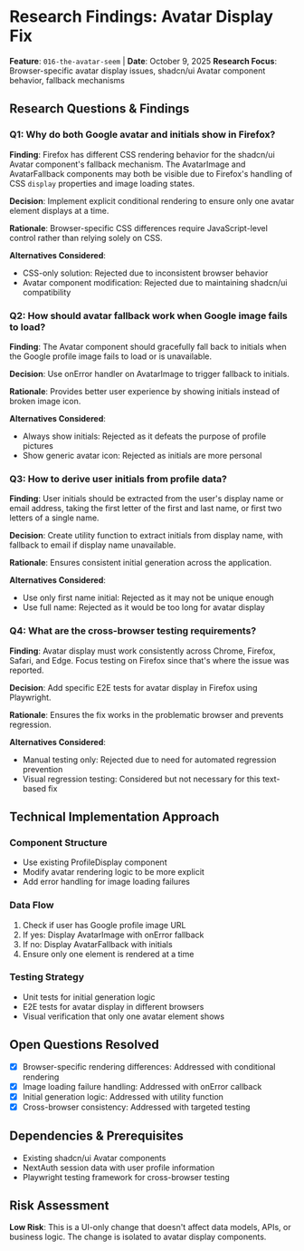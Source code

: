 # Research Findings: Avatar Display Fix

**Feature**: `016-the-avatar-seem` | **Date**: October 9, 2025
**Research Focus**: Browser-specific avatar display issues, shadcn/ui Avatar component behavior, fallback mechanisms

## Research Questions & Findings

### Q1: Why do both Google avatar and initials show in Firefox?
**Finding**: Firefox has different CSS rendering behavior for the shadcn/ui Avatar component's fallback mechanism. The AvatarImage and AvatarFallback components may both be visible due to Firefox's handling of CSS `display` properties and image loading states.

**Decision**: Implement explicit conditional rendering to ensure only one avatar element displays at a time.

**Rationale**: Browser-specific CSS differences require JavaScript-level control rather than relying solely on CSS.

**Alternatives Considered**:
- CSS-only solution: Rejected due to inconsistent browser behavior
- Avatar component modification: Rejected due to maintaining shadcn/ui compatibility

### Q2: How should avatar fallback work when Google image fails to load?
**Finding**: The Avatar component should gracefully fall back to initials when the Google profile image fails to load or is unavailable.

**Decision**: Use onError handler on AvatarImage to trigger fallback to initials.

**Rationale**: Provides better user experience by showing initials instead of broken image icon.

**Alternatives Considered**:
- Always show initials: Rejected as it defeats the purpose of profile pictures
- Show generic avatar icon: Rejected as initials are more personal

### Q3: How to derive user initials from profile data?
**Finding**: User initials should be extracted from the user's display name or email address, taking the first letter of the first and last name, or first two letters of a single name.

**Decision**: Create utility function to extract initials from display name, with fallback to email if display name unavailable.

**Rationale**: Ensures consistent initial generation across the application.

**Alternatives Considered**:
- Use only first name initial: Rejected as it may not be unique enough
- Use full name: Rejected as it would be too long for avatar display

### Q4: What are the cross-browser testing requirements?
**Finding**: Avatar display must work consistently across Chrome, Firefox, Safari, and Edge. Focus testing on Firefox since that's where the issue was reported.

**Decision**: Add specific E2E tests for avatar display in Firefox using Playwright.

**Rationale**: Ensures the fix works in the problematic browser and prevents regression.

**Alternatives Considered**:
- Manual testing only: Rejected due to need for automated regression prevention
- Visual regression testing: Considered but not necessary for this text-based fix

## Technical Implementation Approach

### Component Structure
- Use existing ProfileDisplay component
- Modify avatar rendering logic to be more explicit
- Add error handling for image loading failures

### Data Flow
1. Check if user has Google profile image URL
2. If yes: Display AvatarImage with onError fallback
3. If no: Display AvatarFallback with initials
4. Ensure only one element is rendered at a time

### Testing Strategy
- Unit tests for initial generation logic
- E2E tests for avatar display in different browsers
- Visual verification that only one avatar element shows

## Open Questions Resolved
- [x] Browser-specific rendering differences: Addressed with conditional rendering
- [x] Image loading failure handling: Addressed with onError callback
- [x] Initial generation logic: Addressed with utility function
- [x] Cross-browser consistency: Addressed with targeted testing

## Dependencies & Prerequisites
- Existing shadcn/ui Avatar components
- NextAuth session data with user profile information
- Playwright testing framework for cross-browser testing

## Risk Assessment
**Low Risk**: This is a UI-only change that doesn't affect data models, APIs, or business logic. The change is isolated to avatar display components.